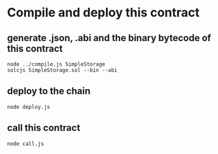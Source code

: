 # Compile and deploy this contract

## generate .json, .abi and the binary bytecode of this contract
```
node ../compile.js SimpleStorage
solcjs SimpleStorage.sol --bin --abi
```

## deploy to the chain
```
node deploy.js
```

## call this contract
```
node call.js
```

